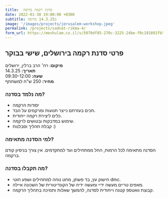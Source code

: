```yaml
---
title:  סדנת רקמה בחיפה
date: 2022-01-30 19:00:00 +0300
subtitle: ב14.3.25 בחיפה
image: '/images/projects/jerusalem-workshop.jpeg'
permalink: /projects/sadnat-rikma-4/
form_url: https://meshulam.co.il/s/5070df85-270c-3225-24be-f0c191891fb5
---
```


## פרטי סדנת רקמה בירושלים, שישי בבוקר

**מיקום:** רח׳ הרב ברלין, ירושלים  
**תאריך:** 14.3.25  
**שעה:** 09:30-12:00  
**מחיר:** 250 ש"ח למשתתף  

### מה נלמד בסדנה?

- יסודות הרקמה
- תכים בעזרתם נייצר תנועות ומרקמים על הבד.
- כלים ליצירת רקמה ייחודית.
- שימוש במדבקות ובטושים לרקמה.
- קבלת תהליך וסבלנות :)

### למי הסדנה מתאימה?

הסדנה מתאימה לכל הרמות, החל ממתחילים ועד למתקדמים. אין צורך בניסיון קודם ברקמה.

### מה תקבלו בסדנה?

- חישוק עץ, בד פשתן, מחט נוחה למתחילים ושפע חוטי dmc.
- מאפים טריים מעשה ידיי ומעשה ידיה של הקונדיטורית של השכונה איילה.
- קבוצת וואטספ קטנה וייחודית לסדנה, להמשך שאלות ותמיכה בתהליך הרקמה.

